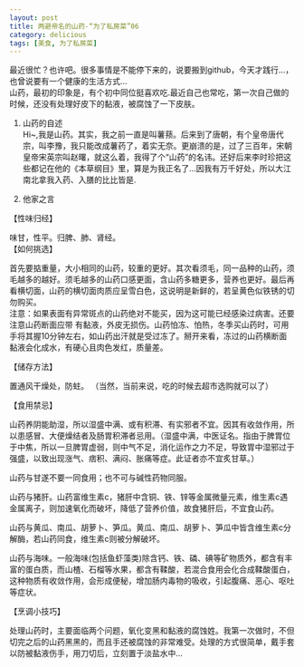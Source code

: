 ```yaml
---
layout: post
title: 两避帝名的山药-“为了私房菜”06
category: delicious
tags: [美食, 为了私房菜]
---
```


最近很忙？也许吧。很多事情是不能停下来的，说要搬到github，今天才践行...，也曾说要有一个健康的生活方式...  
山药，最初的印象是，有个初中同位挺喜欢吃.最近自己也常吃，第一次自己做的时候，还没有处理好皮下的黏液，被腐蚀了一下皮肤。  

1. 山药的自述  
Hi~,我是山药。其实，我之前一直是叫薯蓣。后来到了唐朝，有个皇帝唐代宗，叫李豫，我只能改成薯药了，着实无奈。更崩溃的是，过了三百年，宋朝皇帝宋英宗叫赵曙，就这么着，我得了个“山药”的名讳。还好后来李时珍把这些都记在他的《本草纲目》里，算是为我正名了...因我有万千好处，所以大江南北拿我入药、入膳的比比皆是.  

2. 他家之言  

【性味归经】  

味甘，性平。归脾、肺、肾经。    
【如何挑选】  

首先要掂重量，大小相同的山药，较重的更好。其次看须毛，同一品种的山药，须毛越多的越好。须毛越多的山药口感更面，含山药多糖更多，营养也更好。最后再看横切面，山药的横切面肉质应呈雪白色，这说明是新鲜的，若呈黄色似铁锈的切勿购买。   
注意：如果表面有异常斑点的山药绝对不能买，因为这可能已经感染过病害。还要注意山药断面应带 有黏液，外皮无损伤。山药怕冻、怕热，冬季买山药时，可用手将其握10分钟左右，如山药出汗就是受过冻了。掰开来看，冻过的山药横断面黏液会化成水，有硬心且肉色发红，质量差。  

【储存方法】 

置通风干燥处，防蛀。 （当然，当前来说，吃的时候去超市选购就可以了）  

【食用禁忌】  

山药养阴能助湿，所以湿盛中满、或有积滞、有实邪者不宜。因其有收敛作用，所以患感冒、大便燥结者及肠胃积滞者忌用。（湿盛中满，中医证名。指由于脾胃位于中焦，所以一旦脾胃虚弱，则中气不足，消化运作之力不足，导致胃中湿邪过于强盛，以致出现涨气、痞积、满闷、胀痛等症。此证者亦不宜炙甘草。）  

山药与甘遂不要一同食用；也不可与碱性药物同服。  

山药与猪肝。山药富维生素c，猪肝中含铜、铁、锌等金属微量元素，维生素c遇金属离子，则加速氧化而破坏，降低了营养价值，故食猪肝后，不宜食山药。  

山药与黄瓜、南瓜、胡萝卜、笋瓜。黄瓜、南瓜、胡萝卜、笋瓜中皆含维生素c分解酶，若山药同食，维生素c则被分解破坏。  

山药与海味。一般海味(包括鱼虾藻类)除含钙、铁、磷、碘等矿物质外，都含有丰富的蛋白质，而山楂、石榴等水果，都含有鞣酸，若混合食用会化合成鞣酸蛋白，这种物质有收敛作用，会形成便秘，增加肠内毒物的吸收，引起腹痛、恶心、呕吐等症状。  
 
【烹调小技巧】  

处理山药时，主要面临两个问题，氧化变黑和黏液的腐蚀姓。我第一次做时，不但切完之后的山药黑黑的，而且手还被腐蚀的非常难受。处理的方式很简单，戴手套以防被黏液伤手，用刀切后，立刻置于淡盐水中...  

